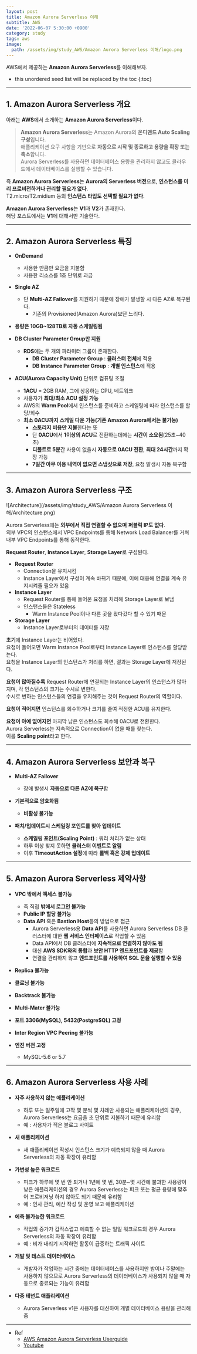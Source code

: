 ```yaml
---
layout: post
title: Amazon Aurora Serverless 이해
subtitle: AWS
date: '2022-06-07 5:30:00 +0900'
category: study
tags: aws
image:
  path: /assets/img/study_AWS/Amazon Aurora Serverless 이해/logo.png
---
```


AWS에서 제공하는 **Amazon Aurora Serverless**를 이해해보자.

<!--more-->

* this unordered seed list will be replaced by the toc
{:toc}

<hr/>

## 1. Amazon Aurora Serverless 개요

아래는 **AWS**에서 소개하는 **Amazon Aurora Serverless**이다.

> **Amazon Aurora Serverless**는 Amazon Aurora의 **온디맨드 Auto Scaling 구성**입니다.<br>
> 애플리케이션 요구 사항을 기반으로 **자동으로 시작 및 종료하고 용량을 확장 또는 축소**합니다.<br>
> Aurora Serverless를 사용하면 데이터베이스 용량을 관리하지 않고도 클라우드에서 데이터베이스를 실행할 수 있습니다.

즉 **Amazon Aurora Serverless**는 **Aurora의 Serverless 버전**으로, **인스턴스를 미리 프로비전하거나 관리할 필요가 없다**.<br>
T2.micro/T2.midium 등의 **인스턴스 타입도 선택할 필요가 없다**.

**Amazon Aurora Serverless**는 **V1**과 **V2**가 존재한다.<br>
해당 포스트에서는 **V1**에 대해서만 기술한다.

<hr/>

## 2. Amazon Aurora Serverless 특징

* **OnDemand**
  + 사용한 만큼만 요금을 지불함
  + 사용한 리소스를 1초 단위로 과금

* **Single AZ**
  + 단 **Multi-AZ Failover**를 지원하기 때문에 장애가 발생할 시 다른 AZ로 복구된다.
    - 기존의 Provisioned(Amazon Aurora)보단 느리다.

* **용량은 10GB~128TB로 자동 스케일링됨**

* **DB Cluster Parameter Group만 지원**
  + **RDS**에는 두 개의 파라미터 그룹이 존재한다.
    - **DB Cluster Parameter Group** : **클러스터 전체**에 적용
    - **DB Instance Parameter Group** : **개별 인스턴스**에 적용

* **ACU(Aurora Capacity Unit)** 단위로 컴퓨팅 조절
  + **1ACU** = 2GB RAM, 그에 상응하는 CPU, 네트워크
  + 사용자가 **최대/최소 ACU 설정 가능**
  + AWS의 **Warm Pool**에서 인스턴스를 준비하고 스케일링에 따라 인스턴스를 할당/회수
  + **최소 0ACU까지 스케일 다운 가능(기존 Amazon Aurora에서는 불가능)**
    - **스토리지 비용만 지불**한다는 뜻
    - 단 **0ACU**에서 **1이상의 ACU**로 전환하는데에는 **시간이 소요됨**(25초~40초)
    - **디폴트로 5분**간 사용이 없을시 **자동으로 0ACU 전환**, **최대 24시간**까지 확장 가능
    - **7일간 아무 이용 내역이 없으면 스냅샷으로 저장**, 요청 발생시 자동 복구함

<hr/>
  
## 3. Amazon Aurora Serverless 구조

  ![Architecture](/assets/img/study_AWS/Amazon Aurora Serverless 이해/Architecture.png)

  Aurora Serverless에는 **외부에서 직접 연결할 수 없으며** **퍼블릭 IP도 없다**.<br>
  외부 VPC의 인스턴스에서 VPC Endpoints를 통해 Network Load Balancer를 거쳐 내부 VPC Endpoints를 통해 동작한다.

  **Request Router**, **Instance Layer**, **Storage Layer**로 구성된다.

  * **Request Router**
    + Connection을 유지시킴
    + Instance Layer에서 구성이 계속 바뀌기 때문에, 이에 대응해 연결을 계속 유지시켜줄 필요가 있음
  * **Instance Layer**
    + Request Router를 통해 들어온 요청을 처리해 Storage Layer로 보냄
    + 인스턴스들은 Stateless
      - Warm Instance Pool이나 다른 곳을 왔다갔다 할 수 있기 때문
  * **Storage Layer**
    + Instance Layer로부터의 데이터를 저장

**초기**에 Instance Layer는 비어있다.<br>
요청이 들어오면 Warm Instance Pool로부터 Instance Layer로 인스턴스를 할당받는다.<br>
요청을 Instance Layer의 인스턴스가 처리를 하면, 결과는 Storage Layer에 저장된다.

**요청이 많아질수록** Request Router에 연결되는 Instance Layer의 인스턴스가 많아지며, 각 인스턴스의 크기는 수시로 변한다.<br>
수시로 변하는 인스턴스들의 연결을 유지해주는 것이 Request Router의 역할이다.

**요청이 적어지면** 인스턴스를 회수하거나 크기를 줄여 적정한 ACU를 유지한다.

**요청이 아예 없어지면** 마지막 남은 인스턴스도 회수해 0ACU로 전환한다.<br>
Aurora Serverless는 지속적으로 Connection이 없을 때를 찾는다.<br>
이를 **Scaling point**라고 한다.

<hr/>

## 4. Amazon Aurora Serverless 보안과 복구

  * **Multi-AZ Failover**
    + 장애 발생시 **자동으로 다른 AZ에 복구**함

  * **기본적으로 암호화됨**
    + **비활성 불가능**
  
  * **패치/업데이트시 스케일링 포인트를 찾아 업데이트**
    + **스케일링 포인트(Scaling Point)** : 쿼리 처리가 없는 상태
    + 하루 이상 찾지 못하면 **클러스터 이벤트로 알림**
    + 이후 **TimeoutAction 설정**에 따라 **롤백 혹은 강제 업데이트**
  
<hr/>
  
## 5. Amazon Aurora Serverless 제약사항

  * **VPC 밖에서 액세스 불가능**
    + 즉 직접 **밖에서 로그인 불가능**
    + **Public IP 할당 불가능**
    + **Data API** 혹은 **Bastion Host**등의 방법으로 접근
      - Aurora Serverless용 **Data API**를 사용하면 Aurora Serverless DB 클러스터에 대한 **웹 서비스 인터페이스**로 작업할 수 있음
      - Data API에서 DB 클러스터에 **지속적으로 연결하지 않아도 됨**
      - 대신 **AWS SDK와의 통합**과 **보안 HTTP 엔드포인트를 제공**함
      - 연결을 관리하지 않고 **엔드포인트를 사용하여 SQL 문을 실행할 수 있음**

  * **Replica 불가능**
  
  * **클로닝 불가능**

  * **Backtrack 불가능**
  
  * **Multi-Mater 불가능**

  * **포트 3306(MySQL), 5432(PostgreSQL) 고정**
  
  * **Inter Region VPC Peering 불가능**

  * **엔진 버전 고정**
    + MySQL-5.6 or 5.7

<hr/>
  
## 6. Amazon Aurora Serverless 사용 사례

* **자주 사용하지 않는 애플리케이션**
  + 하루 또는 일주일에 고작 몇 분씩 몇 차례만 사용되는 애플리케이션의 경우, Aurora Serverless는 요금을 초 단위로 지불하기 때문에 유리함
  + 예 : 사용자가 적은 블로그 사이트

* **새 애플리케이션**
  + 새 애플리케이션 작성시 인스턴스 크기가 예측되지 않을 때 Aurora Serverless의 자동 확장이 유리함

* **가변성 높은 워크로드**
  + 피크가 하루에 몇 번 안 되거나 1년에 몇 번, 30분~몇 시간에 불과한 사용량이 낮은 애플리케이션의 경우 Aurora Serverless는 피크 또는 평균 용량에 맞추어 프로비저닝 하지 않아도 되기 때문에 유리함
  + 예 : 인사 관리, 예산 작성 및 운영 보고 애플리케이션

* **에측 불가능한 워크로드**
  + 작업의 증가가 갑작스럽고 에측할 수 없는 일일 워크로드의 경우 Aurora Serverless의 자동 확장이 유리함
  + 예 : 비가 내리기 시작하면 활동이 급증하는 트래픽 사이트

* **개발 및 테스트 데이터베이스**
  + 개발자가 작업하는 시간 중에는 데이터베이스를 사용하지만 밤이나 주말에는 사용하지 않으므로 Aurora Serverless의 데이터베이스가 사용되지 않을 때 자동으로 종료되는 기능이 유리함

* **다중 테넌트 애플리케이션**
  + Aurora Serverless v1은 사용자를 대신하여 개별 데이터베이스 용량을 관리해 줌

<hr/>

* Ref
  - [AWS Amazon Aurora Serverless Userguide](https://docs.aws.amazon.com/ko_kr/AmazonRDS/latest/AuroraUserGuide/aurora-serverless.html)
  - [Youtube](https://youtu.be/QnvbtuPk8OE)
